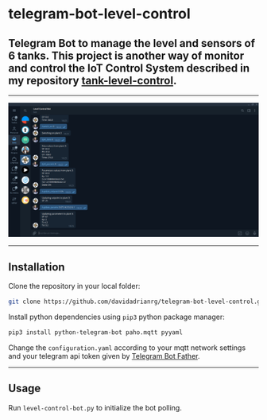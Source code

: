 # telegram-bot-level-control
Telegram Bot to manage the level and sensors of 6 tanks. This project is another way of monitor and control the IoT Control System described in my repository [tank-level-control](https://github.com/davidadrianrg/tank-level-control).
---
***

![Telegram-Bot](img/telegram-bot.png)
***
## Installation
Clone the repository in your local folder:
```bash
git clone https://github.com/davidadrianrg/telegram-bot-level-control.git
```
Install python dependencies using ```pip3``` python package manager:
```bash
pip3 install python-telegram-bot paho.mqtt pyyaml
```
Change the ```configuration.yaml``` according to your mqtt network settings and your telegram api token given by [Telegram Bot Father](https://t.me/botfather).
***
## Usage
Run ```level-control-bot.py``` to initialize the bot polling.
